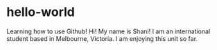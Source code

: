 # hello-world
Learning how to use Github!
Hi! My name is Shani! I am an international student based in Melbourne, Victoria. I am enjoying this unit so far. 
